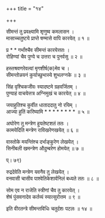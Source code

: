 +++
title = "१४"

+++
  
  
  
सीमन्तं तु प्रवक्ष्यामि शृणुष्व कमलासन ।  
मासाच्चतुष्टये प्राप्ते षण्मासे वापि कारयेत् ॥ १ ॥  
  
प्र * * गर्भांश्चैव सीमन्तं कारयेत्ततः ।  
रोहिण्यां चैव पुण्ये च उत्तरा च पुनर्वसु ॥ २ ॥  
  
हस्तश्रवणरेवत्यां मृगशीर्ष(क)मेव च ।  
सीमन्तोन्नयनं कुर्याच्छुभास्ये शुभलग्नके ॥ ३ ॥  
  
सिंह वृश्चिकजीवः स्यादष्टमे ग्रहवर्जितम् ।  
पुण्याहं वाचयेत्तत्र अग्निमुखं च कारयेत् ॥ ४ ॥  
  
जयाहुतिश्च कुर्वीत धाताददातु नो रयिम् ।  
आज्या हुतिं करिष्यामि * * * * * * * * ॥ ५ ॥  
  
अघोरेण तु मन्त्रेण हूयतेष्टशतं ततः ।  
कामयेदिति मन्त्रेण राविखरेणखयेत् ॥ ६ ॥  
  
वास्तोके मयन्तिंश्च दर्भाङ्कुरेण लेखयेत् ।  
सिनीबली खमन्त्रेण औदुम्बरेण होमयेत् ॥ ७ ॥  
  
प्। ७९)  
  
रुद्रदेवेति मन्त्रेण यवनैव तु लेखयेत् ।  
वनवासी चासीव पाश्वेतिकेशार्वनिलं बध्यते ततः ॥ ८ ॥  
  
सोम एव न राजेति स्त्रीणां चैव तु कारयेत् ।  
शेषं पुंसवनादेव कर्तव्यं स्यात्सुरोत्तम ॥ ९ ॥  
  
इति वीरतन्त्रे सीमन्तविधिः चतुर्दशः पटलः ॥ १४ ॥  
